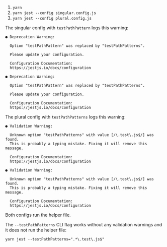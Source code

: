 1. `yarn`
1. `yarn jest --config singular.config.js`
1. `yarn jest --config plural.config.js`

The singular config with `testPathPattern` logs this warning:

```
● Deprecation Warning:

  Option "testPathPattern" was replaced by "testPathPatterns".

  Please update your configuration.

  Configuration Documentation:
  https://jestjs.io/docs/configuration

● Deprecation Warning:

  Option "testPathPattern" was replaced by "testPathPatterns".

  Please update your configuration.

  Configuration Documentation:
  https://jestjs.io/docs/configuration
```

The plural config with `testPathPatterns` logs this warning:

```
● Validation Warning:

  Unknown option "testPathPatterns" with value [/\.test\.js$/] was found.
  This is probably a typing mistake. Fixing it will remove this message.

  Configuration Documentation:
  https://jestjs.io/docs/configuration

● Validation Warning:

  Unknown option "testPathPatterns" with value [/\.test\.js$/] was found.
  This is probably a typing mistake. Fixing it will remove this message.

  Configuration Documentation:
  https://jestjs.io/docs/configuration
```

Both configs run the helper file.

The `--testPathPatterns` CLI flag works without any validation warnings and it does not run the helper file:

```
yarn jest --testPathPatterns=".*\.test\.js$"
```
